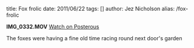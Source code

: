 title: Fox frolic
date: 2011/06/22
tags: []
author: Jez Nicholson
alias: /fox-frolic

<div class='p_embed p_video_embed'>
<a href="http://itsallinthega.me/fox-frolic"><img alt="" src="http://getfile5.posterous.com/getfile/video.posterous.com/jnicho02/DwEID4y3SVWjLeG01SwTLXKNH3udZ7z3dWl7kGB5gBZYLAgpDX4fLsNjMzbX/frame_0000.png" /></a>
<div class='p_embed_description'>
<strong>IMG_0332.MOV</strong>
<a href="http://itsallinthega.me/fox-frolic">Watch on Posterous</a>
</div>
</div>
<p>The foxes were having a fine old time racing round next door's garden</p>
